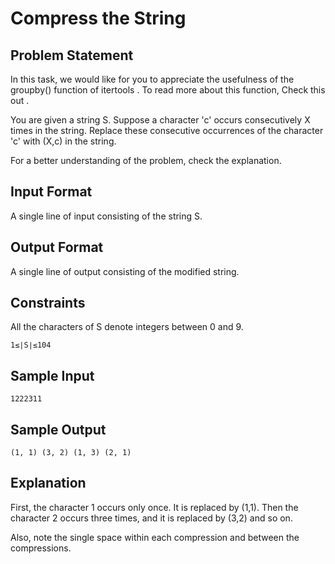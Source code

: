 # Compress the String

## Problem Statement

In this task, we would like for you to appreciate the usefulness of the groupby() function of itertools . To read more about this function, Check this out .

You are given a string S. Suppose a character 'c' occurs consecutively X times in the string. Replace these consecutive occurrences of the character 'c' with (X,c) in the string.

For a better understanding of the problem, check the explanation.

## Input Format

A single line of input consisting of the string S.

## Output Format

A single line of output consisting of the modified string.

## Constraints

All the characters of S denote integers between 0 and 9.
```
1≤∣S∣≤104
```
## Sample Input
```
1222311
```
## Sample Output
```
(1, 1) (3, 2) (1, 3) (2, 1)
```
## Explanation

First, the character 1 occurs only once. It is replaced by (1,1). Then the character 2 occurs three times, and it is replaced by (3,2) and so on.

Also, note the single space within each compression and between the compressions.
